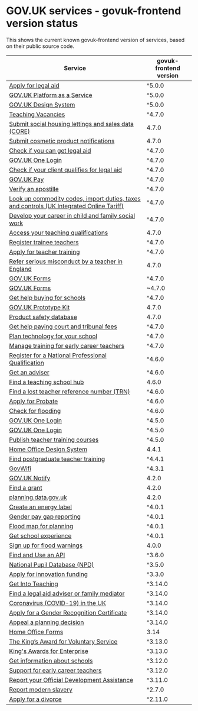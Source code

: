 # GOV.UK services - govuk-frontend version status


This shows the current known govuk-frontend version of services, based on their public source code.

| Service | govuk-frontend version |
| ------- | --------------------- |
| [Apply for legal aid](https://github.com/ministryofjustice/laa-apply-for-legal-aid/) | ^5.0.0 |
| [GOV.UK Platform as a Service](https://github.com/alphagov/paas-product-pages/) | ^5.0.0 |
| [GOV.UK Design System](https://github.com/alphagov/govuk-design-system/) | ^5.0.0 |
| [Teaching Vacancies](https://github.com/DFE-Digital/teaching-vacancies/) | ^4.7.0 |
| [Submit social housing lettings and sales data (CORE)](https://github.com/communitiesuk/submit-social-housing-lettings-and-sales-data/) | 4.7.0 |
| [Submit cosmetic product notifications](https://github.com/UKGovernmentBEIS/beis-opss-cosmetics/cosmetics-web/) | 4.7.0 |
| [Check if you can get legal aid](https://github.com/ministryofjustice/cla_public/) | ^4.7.0 |
| [GOV.UK One Login](https://github.com/alphagov/di-account-management-frontend/) | ^4.7.0 |
| [Check if your client qualifies for legal aid](https://github.com/ministryofjustice/laa-estimate-financial-eligibility-for-legal-aid/) | ^4.7.0 |
| [GOV.UK Pay](https://github.com/alphagov/pay-frontend/) | ^4.7.0 |
| [Verify an apostille](https://github.com/UKForeignOffice/verify-apostille-service/) | ^4.7.0 |
| [Look up commodity codes, import duties, taxes and controls (UK Integrated Online Tariff)](https://github.com/trade-tariff/trade-tariff-frontend/) | ^4.7.0 |
| [Develop your career in child and family social work](https://github.com/DFE-Digital/childrens-social-care-cpd/Childrens-Social-Care-CPD/) | ^4.7.0 |
| [Access your teaching qualifications](https://github.com/DFE-Digital/access-your-teaching-qualifications/) | 4.7.0 |
| [Register trainee teachers](https://github.com/DFE-Digital/register-trainee-teachers/) | ^4.7.0 |
| [Apply for teacher training](https://github.com/DFE-Digital/apply-for-teacher-training/) | ^4.7.0 |
| [Refer serious misconduct by a teacher in England](https://github.com/DFE-Digital/refer-serious-misconduct/) | 4.7.0 |
| [GOV.UK Forms](https://github.com/alphagov/forms-product-page/) | ^4.7.0 |
| [GOV.UK Forms](https://github.com/alphagov/forms-admin/) | ~4.7.0 |
| [Get help buying for schools](https://github.com/DFE-Digital/buy-for-your-school/) | ^4.7.0 |
| [GOV.UK Prototype Kit](https://github.com/alphagov/govuk-prototype-kit/) | 4.7.0 |
| [Product safety database](https://github.com/UKGovernmentBEIS/beis-opss-psd/) | 4.7.0 |
| [Get help paying court and tribunal fees](https://github.com/ministryofjustice/hwf-publicapp/) | ^4.7.0 |
| [Plan technology for your school](https://github.com/DFE-Digital/plan-technology-for-your-school/src/Dfe.PlanTech.Web.Node/) | ^4.7.0 |
| [Manage training for early career teachers](https://github.com/DFE-Digital/early-careers-framework/) | ^4.7.0 |
| [Register for a National Professional Qualification](https://github.com/DFE-Digital/npq-registration/) | ^4.6.0 |
| [Get an adviser](https://github.com/DFE-Digital/get-teacher-training-adviser-service/) | ^4.6.0 |
| [Find a teaching school hub](https://github.com/DFE-Digital/teaching-school-hub-finder/) | 4.6.0 |
| [Find a lost teacher reference number (TRN)](https://github.com/DFE-Digital/find-a-lost-trn/) | ^4.6.0 |
| [Apply for Probate](https://github.com/hmcts/probate-frontend/) | ^4.6.0 |
| [Check for flooding](https://github.com/DEFRA/flood-app/) | ^4.6.0 |
| [GOV.UK One Login](https://github.com/alphagov/di-onboarding-self-service-experience/express/) | ^4.5.0 |
| [GOV.UK One Login](https://github.com/alphagov/di-onboarding-product-page/) | ^4.5.0 |
| [Publish teacher training courses](https://github.com/DFE-Digital/publish-teacher-training/) | ^4.5.0 |
| [Home Office Design System](https://github.com/UKHomeOffice/home-office-design-system/components/page/) | 4.4.1 |
| [Find postgraduate teacher training](https://github.com/DFE-Digital/find-teacher-training/) | ^4.4.1 |
| [GovWifi](https://github.com/alphagov/govwifi-product-page/) | ^4.3.1 |
| [GOV.UK Notify](https://github.com/alphagov/notifications-admin/) | 4.2.0 |
| [Find a grant](https://github.com/cabinetoffice/gap-find-apply-web/packages/applicant/) | 4.2.0 |
| [planning.data.gov.uk](https://github.com/digital-land/digital-land.info/) | 4.2.0 |
| [Create an energy label](https://github.com/UKGovernmentBEIS/energy-label-service/) | ^4.0.1 |
| [Gender pay gap reporting](https://github.com/cabinetoffice/gender-pay-gap/GenderPayGap.WebUI/) | ^4.0.1 |
| [Flood map for planning](https://github.com/DEFRA/fmp-app/) | ^4.0.1 |
| [Get school experience](https://github.com/DFE-Digital/schools-experience/) | ^4.0.1 |
| [Sign up for flood warnings](https://github.com/DEFRA/flood-xws-contact-web/) | 4.0.0 |
| [Find and Use an API](https://github.com/DFE-Digital/eapim-developer-hub/) | ^3.6.0 |
| [National Pupil Database (NPD)](https://github.com/DFE-Digital/npd-find-and-explore/) | ^3.5.0 |
| [Apply for innovation funding](https://github.com/InnovateUKGitHub/innovation-funding-service/ifs-web-service/) | ^3.3.0 |
| [Get Into Teaching](https://github.com/DFE-Digital/get-into-teaching-app/) | ^3.14.0 |
| [Find a legal aid adviser or family mediator](https://github.com/ministryofjustice/fala/) | ^3.14.0 |
| [Coronavirus (COVID-19) in the UK ](https://github.com/publichealthengland/coronavirus-dashboard/) | ^3.14.0 |
| [Apply for a Gender Recognition Certificate](https://github.com/cabinetoffice/grc-app/) | ^3.14.0 |
| [Appeal a planning decision](https://github.com/Planning-Inspectorate/appeal-planning-decision/packages/web-comment/) | ^3.14.0 |
| [Home Office Forms](https://github.com/UKHomeOfficeForms/hof/) | 3.14 |
| [The King’s Award for Voluntary Service](https://github.com/bitzesty/qavs-v2/) | ^3.13.0 |
| [King's Awards for Enterprise](https://github.com/bitzesty/qae/) | ^3.13.0 |
| [Get information about schools](https://github.com/DFE-Digital/get-information-about-schools/Web/Edubase.Web.UI/) | ^3.12.0 |
| [Support for early career teachers](https://github.com/DFE-Digital/ecf-engage-and-learn/) | ^3.12.0 |
| [Report your Official Development Assistance](https://github.com/UKGovernmentBEIS/beis-report-official-development-assistance/) | ^3.11.0 |
| [Report modern slavery](https://github.com/UKHomeOffice/modern-slavery/) | ^2.7.0 |
| [Apply for a divorce](https://github.com/hmcts/div-petitioner-frontend/) | ^2.11.0 |
